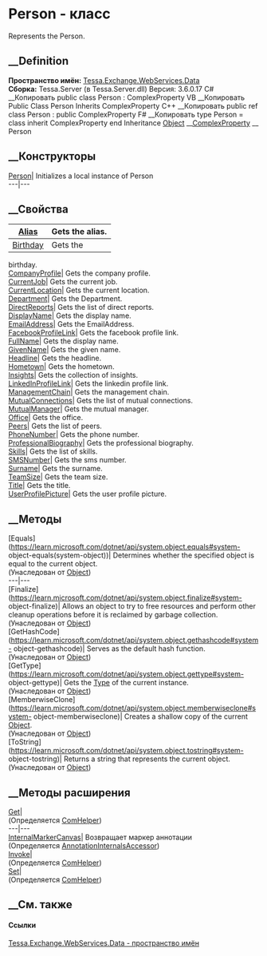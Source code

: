 # Person - класс
Represents the Person.
## __Definition
 **Пространство имён:**
[Tessa.Exchange.WebServices.Data](N_Tessa_Exchange_WebServices_Data.htm)  
 **Сборка:** Tessa.Server (в Tessa.Server.dll) Версия: 3.6.0.17
C# __Копировать
     public class Person : ComplexProperty
VB __Копировать
     Public Class Person
    	Inherits ComplexProperty
C++ __Копировать
     public ref class Person : public ComplexProperty
F# __Копировать
     type Person = 
        class
            inherit ComplexProperty
        end
Inheritance
    [Object](https://learn.microsoft.com/dotnet/api/system.object) __[ComplexProperty](T_Tessa_Exchange_WebServices_Data_ComplexProperty.htm) __ Person
##  __Конструкторы
[Person](M_Tessa_Exchange_WebServices_Data_Person__ctor.htm)|  Initializes a
local instance of Person  
---|---  
##  __Свойства
[Alias](P_Tessa_Exchange_WebServices_Data_Person_Alias.htm)|  Gets the alias.  
---|---  
[Birthday](P_Tessa_Exchange_WebServices_Data_Person_Birthday.htm)|  Gets the
birthday.  
[CompanyProfile](P_Tessa_Exchange_WebServices_Data_Person_CompanyProfile.htm)|
Gets the company profile.  
[CurrentJob](P_Tessa_Exchange_WebServices_Data_Person_CurrentJob.htm)|  Gets
the current job.  
[CurrentLocation](P_Tessa_Exchange_WebServices_Data_Person_CurrentLocation.htm)|
Gets the current location.  
[Department](P_Tessa_Exchange_WebServices_Data_Person_Department.htm)|  Gets
the Department.  
[DirectReports](P_Tessa_Exchange_WebServices_Data_Person_DirectReports.htm)|
Gets the list of direct reports.  
[DisplayName](P_Tessa_Exchange_WebServices_Data_Person_DisplayName.htm)|  Gets
the display name.  
[EmailAddress](P_Tessa_Exchange_WebServices_Data_Person_EmailAddress.htm)|
Gets the EmailAddress.  
[FacebookProfileLink](P_Tessa_Exchange_WebServices_Data_Person_FacebookProfileLink.htm)|
Gets the facebook profile link.  
[FullName](P_Tessa_Exchange_WebServices_Data_Person_FullName.htm)|  Gets the
display name.  
[GivenName](P_Tessa_Exchange_WebServices_Data_Person_GivenName.htm)|  Gets the
given name.  
[Headline](P_Tessa_Exchange_WebServices_Data_Person_Headline.htm)|  Gets the
headline.  
[Hometown](P_Tessa_Exchange_WebServices_Data_Person_Hometown.htm)|  Gets the
hometown.  
[Insights](P_Tessa_Exchange_WebServices_Data_Person_Insights.htm)|  Gets the
collection of insights.  
[LinkedInProfileLink](P_Tessa_Exchange_WebServices_Data_Person_LinkedInProfileLink.htm)|
Gets the linkedin profile link.  
[ManagementChain](P_Tessa_Exchange_WebServices_Data_Person_ManagementChain.htm)|
Gets the management chain.  
[MutualConnections](P_Tessa_Exchange_WebServices_Data_Person_MutualConnections.htm)|
Gets the list of mutual connections.  
[MutualManager](P_Tessa_Exchange_WebServices_Data_Person_MutualManager.htm)|
Gets the mutual manager.  
[Office](P_Tessa_Exchange_WebServices_Data_Person_Office.htm)|  Gets the
office.  
[Peers](P_Tessa_Exchange_WebServices_Data_Person_Peers.htm)|  Gets the list of
peers.  
[PhoneNumber](P_Tessa_Exchange_WebServices_Data_Person_PhoneNumber.htm)|  Gets
the phone number.  
[ProfessionalBiography](P_Tessa_Exchange_WebServices_Data_Person_ProfessionalBiography.htm)|
Gets the professional biography.  
[Skills](P_Tessa_Exchange_WebServices_Data_Person_Skills.htm)|  Gets the list
of skills.  
[SMSNumber](P_Tessa_Exchange_WebServices_Data_Person_SMSNumber.htm)|  Gets the
sms number.  
[Surname](P_Tessa_Exchange_WebServices_Data_Person_Surname.htm)|  Gets the
surname.  
[TeamSize](P_Tessa_Exchange_WebServices_Data_Person_TeamSize.htm)|  Gets the
team size.  
[Title](P_Tessa_Exchange_WebServices_Data_Person_Title.htm)|  Gets the title.  
[UserProfilePicture](P_Tessa_Exchange_WebServices_Data_Person_UserProfilePicture.htm)|
Gets the user profile picture.  
## __Методы
[Equals](https://learn.microsoft.com/dotnet/api/system.object.equals#system-
object-equals\(system-object\))| Determines whether the specified object is
equal to the current object.  
(Унаследован от
[Object](https://learn.microsoft.com/dotnet/api/system.object))  
---|---  
[Finalize](https://learn.microsoft.com/dotnet/api/system.object.finalize#system-
object-finalize)| Allows an object to try to free resources and perform other
cleanup operations before it is reclaimed by garbage collection.  
(Унаследован от
[Object](https://learn.microsoft.com/dotnet/api/system.object))  
[GetHashCode](https://learn.microsoft.com/dotnet/api/system.object.gethashcode#system-
object-gethashcode)| Serves as the default hash function.  
(Унаследован от
[Object](https://learn.microsoft.com/dotnet/api/system.object))  
[GetType](https://learn.microsoft.com/dotnet/api/system.object.gettype#system-
object-gettype)| Gets the
[Type](https://learn.microsoft.com/dotnet/api/system.type) of the current
instance.  
(Унаследован от
[Object](https://learn.microsoft.com/dotnet/api/system.object))  
[MemberwiseClone](https://learn.microsoft.com/dotnet/api/system.object.memberwiseclone#system-
object-memberwiseclone)| Creates a shallow copy of the current
[Object](https://learn.microsoft.com/dotnet/api/system.object).  
(Унаследован от
[Object](https://learn.microsoft.com/dotnet/api/system.object))  
[ToString](https://learn.microsoft.com/dotnet/api/system.object.tostring#system-
object-tostring)| Returns a string that represents the current object.  
(Унаследован от
[Object](https://learn.microsoft.com/dotnet/api/system.object))  
##  __Методы расширения
[Get](M_Tessa_Extensions_Default_Client_EDS_ComHelper_Get.htm)|  
(Определяется
[ComHelper](T_Tessa_Extensions_Default_Client_EDS_ComHelper.htm))  
---|---  
[InternalMarkerCanvas](M_Tessa_UI_Views_Charting_Annotations_AnnotationInternalsAccessor_InternalMarkerCanvas.htm)|
Возвращает маркер аннотации  
(Определяется
[AnnotationInternalsAccessor](T_Tessa_UI_Views_Charting_Annotations_AnnotationInternalsAccessor.htm))  
[Invoke](M_Tessa_Extensions_Default_Client_EDS_ComHelper_Invoke.htm)|  
(Определяется
[ComHelper](T_Tessa_Extensions_Default_Client_EDS_ComHelper.htm))  
[Set](M_Tessa_Extensions_Default_Client_EDS_ComHelper_Set.htm)|  
(Определяется
[ComHelper](T_Tessa_Extensions_Default_Client_EDS_ComHelper.htm))  
##  __См. также
#### Ссылки
[Tessa.Exchange.WebServices.Data - пространство
имён](N_Tessa_Exchange_WebServices_Data.htm)
